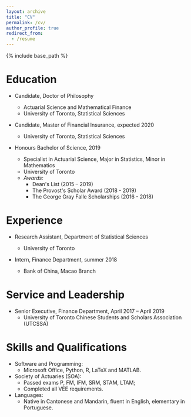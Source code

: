 ```yaml
---
layout: archive
title: "CV"
permalink: /cv/
author_profile: true
redirect_from:
  - /resume
---
```


{% include base_path %}

Education
======
* Candidate, Doctor of Philosophy
  * Actuarial Science and Mathematical Finance
  * University of Toronto, Statistical Sciences
  
* Candidate, Master of Financial Insurance, expected 2020
  * University of Toronto, Statistical Sciences
  
* Honours Bachelor of Science, 2019
  * Specialist in Actuarial Science, Major in Statistics, Minor in Mathematics
  * University of Toronto
  * *Awards:*
    * Dean's List (2015 – 2019)
    * The Provost's Scholar Award (2018 - 2019)
    * The George Gray Falle Scholarships (2016 - 2018)

Experience
======
* Research Assistant, Department of Statistical Sciences
  * University of Toronto

* Intern, Finance Department, summer 2018
  * Bank of China, Macao Branch

Service and Leadership
======
* Senior Executive, Finance Department, April 2017 – April 2019
  * University of Toronto Chinese Students and Scholars Association (UTCSSA)
  
Skills and Qualifications
======
* Software and Programming:
  * Microsoft Office, Python, R, LaTeX and MATLAB.
* Society of Actuaries (SOA):
  * Passed exams P, FM, IFM, SRM, STAM, LTAM;
  * Completed all VEE requirements.
* Languages:
  * Native in Cantonese and Mandarin, fluent in English, elementary in Portuguese.
